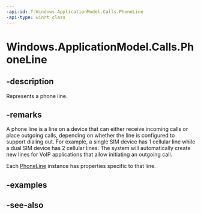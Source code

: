 ```yaml
---
-api-id: T:Windows.ApplicationModel.Calls.PhoneLine
-api-type: winrt class
---
```


<!-- Class syntax.
public class PhoneLine : Windows.ApplicationModel.Calls.IPhoneLine
-->

# Windows.ApplicationModel.Calls.PhoneLine

## -description
Represents a phone line.

## -remarks
A phone line is a line on a device that can either receive incoming calls or place outgoing calls, depending on whether the line is configured to support dialing out. For example, a single SIM device has 1 cellular line while a dual SIM device has 2 cellular lines. The system will automatically create new lines for VoIP applications that allow initiating an outgoing call.

Each [PhoneLine](phoneline.md) instance has properties specific to that line.

## -examples

## -see-also
